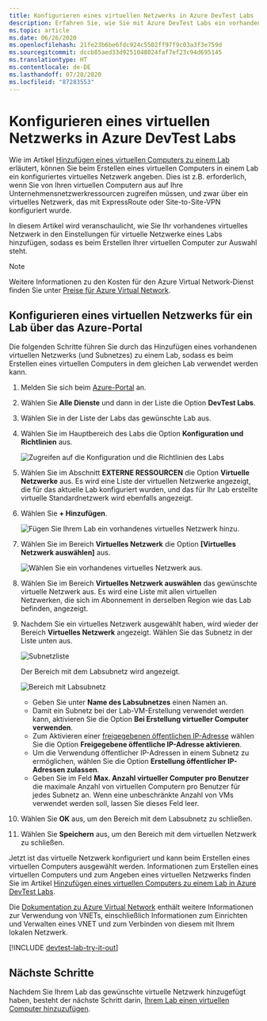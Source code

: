 ```yaml
---
title: Konfigurieren eines virtuellen Netzwerks in Azure DevTest Labs | Microsoft Docs
description: Erfahren Sie, wie Sie mit Azure DevTest Labs ein vorhandenes virtuelles Netzwerk und ein Subnetz konfigurieren und auf einem virtuellen Computer verwenden.
ms.topic: article
ms.date: 06/26/2020
ms.openlocfilehash: 21fe23b6be6fdc924c5502ff97f9c03a3f3e759d
ms.sourcegitcommit: dccb85aed33d9251048024faf7ef23c94d695145
ms.translationtype: HT
ms.contentlocale: de-DE
ms.lasthandoff: 07/28/2020
ms.locfileid: "87283553"
---
```

# <a name="configure-a-virtual-network-in-azure-devtest-labs"></a>Konfigurieren eines virtuellen Netzwerks in Azure DevTest Labs
Wie im Artikel [Hinzufügen eines virtuellen Computers zu einem Lab](devtest-lab-add-vm.md) erläutert, können Sie beim Erstellen eines virtuellen Computers in einem Lab ein konfiguriertes virtuelles Netzwerk angeben. Dies ist z.B. erforderlich, wenn Sie von Ihren virtuellen Computern aus auf Ihre Unternehmensnetzwerkressourcen zugreifen müssen, und zwar über ein virtuelles Netzwerk, das mit ExpressRoute oder Site-to-Site-VPN konfiguriert wurde.

In diesem Artikel wird veranschaulicht, wie Sie Ihr vorhandenes virtuelles Netzwerk in den Einstellungen für virtuelle Netzwerke eines Labs hinzufügen, sodass es beim Erstellen Ihrer virtuellen Computer zur Auswahl steht.

> [!NOTE]
> Weitere Informationen zu den Kosten für den Azure Virtual Network-Dienst finden Sie unter [Preise für Azure Virtual Network](../virtual-network/virtual-networks-overview.md#pricing).

## <a name="configure-a-virtual-network-for-a-lab-using-the-azure-portal"></a>Konfigurieren eines virtuellen Netzwerks für ein Lab über das Azure-Portal
Die folgenden Schritte führen Sie durch das Hinzufügen eines vorhandenen virtuellen Netzwerks (und Subnetzes) zu einem Lab, sodass es beim Erstellen eines virtuellen Computers in dem gleichen Lab verwendet werden kann. 

1. Melden Sie sich beim [Azure-Portal](https://go.microsoft.com/fwlink/p/?LinkID=525040) an.
1. Wählen Sie **Alle Dienste** und dann in der Liste die Option **DevTest Labs**.
1. Wählen Sie in der Liste der Labs das gewünschte Lab aus. 
1. Wählen Sie im Hauptbereich des Labs die Option **Konfiguration und Richtlinien** aus.

    ![Zugreifen auf die Konfiguration und die Richtlinien des Labs](./media/devtest-lab-configure-vnet/policies-menu.png)
1. Wählen Sie im Abschnitt **EXTERNE RESSOURCEN** die Option **Virtuelle Netzwerke** aus. Es wird eine Liste der virtuellen Netzwerke angezeigt, die für das aktuelle Lab konfiguriert wurden, und das für Ihr Lab erstellte virtuelle Standardnetzwerk wird ebenfalls angezeigt. 
1. Wählen Sie **+ Hinzufügen**.
   
    ![Fügen Sie Ihrem Lab ein vorhandenes virtuelles Netzwerk hinzu.](./media/devtest-lab-configure-vnet/lab-settings-vnet-add.png)
1. Wählen Sie im Bereich **Virtuelles Netzwerk** die Option **[Virtuelles Netzwerk auswählen]** aus.
   
    ![Wählen Sie ein vorhandenes virtuelles Netzwerk aus.](./media/devtest-lab-configure-vnet/lab-settings-vnets-vnet1.png)
1. Wählen Sie im Bereich **Virtuelles Netzwerk auswählen** das gewünschte virtuelle Netzwerk aus. Es wird eine Liste mit allen virtuellen Netzwerken, die sich im Abonnement in derselben Region wie das Lab befinden, angezeigt.
1. Nachdem Sie ein virtuelles Netzwerk ausgewählt haben, wird wieder der Bereich **Virtuelles Netzwerk** angezeigt. Wählen Sie das Subnetz in der Liste unten aus.

    ![Subnetzliste](./media/devtest-lab-configure-vnet/lab-settings-vnets-vnet2.png)
    
    Der Bereich mit dem Labsubnetz wird angezeigt.

    ![Bereich mit Labsubnetz](./media/devtest-lab-configure-vnet/lab-subnet.png)
     
   - Geben Sie unter **Name des Labsubnetzes** einen Namen an.
   - Damit ein Subnetz bei der Lab-VM-Erstellung verwendet werden kann, aktivieren Sie die Option **Bei Erstellung virtueller Computer verwenden**.
   - Zum Aktivieren einer [freigegebenen öffentlichen IP-Adresse](devtest-lab-shared-ip.md) wählen Sie die Option **Freigegebene öffentliche IP-Adresse aktivieren**.
   - Um die Verwendung öffentlicher IP-Adressen in einem Subnetz zu ermöglichen, wählen Sie die Option **Erstellung öffentlicher IP-Adressen zulassen**.
   - Geben Sie im Feld **Max. Anzahl virtueller Computer pro Benutzer** die maximale Anzahl von virtuellen Computern pro Benutzer für jedes Subnetz an. Wenn eine unbeschränkte Anzahl von VMs verwendet werden soll, lassen Sie dieses Feld leer.
1. Wählen Sie **OK** aus, um den Bereich mit dem Labsubnetz zu schließen.
1. Wählen Sie **Speichern** aus, um den Bereich mit dem virtuellen Netzwerk zu schließen.

Jetzt ist das virtuelle Netzwerk konfiguriert und kann beim Erstellen eines virtuellen Computers ausgewählt werden. Informationen zum Erstellen eines virtuellen Computers und zum Angeben eines virtuellen Netzwerks finden Sie im Artikel [Hinzufügen eines virtuellen Computers zu einem Lab in Azure DevTest Labs](devtest-lab-add-vm.md). 

Die [Dokumentation zu Azure Virtual Network](../virtual-network/index.yml) enthält weitere Informationen zur Verwendung von VNETs, einschließlich Informationen zum Einrichten und Verwalten eines VNET und zum Verbinden von diesem mit Ihrem lokalen Netzwerk.

[!INCLUDE [devtest-lab-try-it-out](../../includes/devtest-lab-try-it-out.md)]

## <a name="next-steps"></a>Nächste Schritte
Nachdem Sie Ihrem Lab das gewünschte virtuelle Netzwerk hinzugefügt haben, besteht der nächste Schritt darin, [Ihrem Lab einen virtuellen Computer hinzuzufügen](devtest-lab-add-vm.md).
